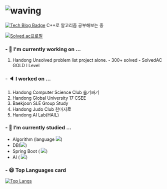
# ![waving](https://capsule-render.vercel.app/api?type=waving&height=200&text=Glory%27s%20Github___&fontAlign=80&fontAlignY=30&color=gradient)
 [![Tech Blog Badge](http://img.shields.io/badge/-Tech%20blog-black?style=flat-square&logo=github&link=https://kth990303.tistory.com)](https://readble-ko.tistory.com/)  C++로 알고리즘 공부해보는 중
 
[![Solved.ac프로필](http://mazassumnida.wtf/api/v2/generate_badge?boj=fpqpsxh)](https://solved.ac/fpqpsxh)
 
### - 🔭 I'm currently working on ...
   1. Handong Unsolved problem list project alone.
    - 300+ solved
    - SolvedAC GOLD I Level

### - 🔈 I worked on ...
   1. Handong Computer Science Club 슬기짜기
   2. Handong Global University 17 CSEE
   3. Baekjoon SLE Group Study
   4. Handong Judo Club 한마지로
   5. Handong AI Lab(HAIL)

### - 🌱 I’m currently studied ...
  - Algorithm (language <img src="https://img.shields.io/badge/C++-00599C?style=flat-square&logo=c%2B%2B&logoColor=white"/>)
  - DB(<img src="https://img.shields.io/badge/MySQL-4479A1?style=flat-square&logo=MySQL&logoColor=white"/>)
  - Spring Boot ( <img src="https://img.shields.io/badge/springboot-6DB33F?style=flat-square&logo=springboot&logoColor=white"/>)
  - AI ( <img src="https://img.shields.io/badge/Python-3776AB?style=flat-square&logo=Python&logoColor=white"/>)

### - 😄 Top Languages card
 [![Top Langs](https://github-readme-stats.vercel.app/api/top-langs/?username=readable-ko)](https://github.com/readable-ko/github-readme-stats)
